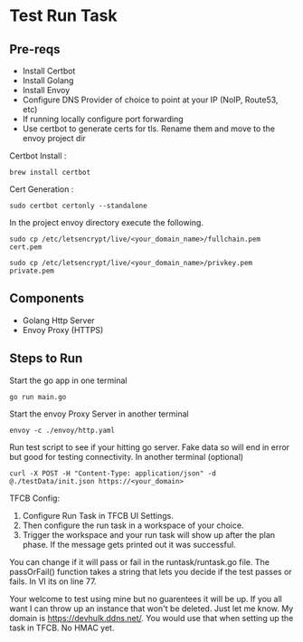 # Test Run Task

## Pre-reqs
- Install Certbot
- Install Golang
- Install Envoy
- Configure DNS Provider of choice to point at your IP (NoIP, Route53, etc)
- If running locally configure port forwarding
- Use certbot to generate certs for tls. Rename them and move to the envoy project dir

Certbot Install : 
```
brew install certbot
```

Cert Generation :
```
sudo certbot certonly --standalone
```
In the project envoy directory execute the following.
```
sudo cp /etc/letsencrypt/live/<your_domain_name>/fullchain.pem cert.pem

sudo cp /etc/letsencrypt/live/<your_domain_name>/privkey.pem private.pem
```

## Components
- Golang Http Server
- Envoy Proxy (HTTPS)

## Steps to Run

Start the go app in one terminal
```
go run main.go
```

Start the envoy Proxy Server in another terminal
```
envoy -c ./envoy/http.yaml
```

Run test script to see if your hitting go server. Fake data so will end in error but good for testing connectivity. In another terminal (optional)
```
curl -X POST -H "Content-Type: application/json" -d @./testData/init.json https://<your_domain>
```

TFCB Config: 
1. Configure Run Task in TFCB UI Settings. 
2. Then configure the run task in a workspace of your choice. 
3. Trigger the workspace and your run task will show up after the plan phase. If the message gets printed out it was successful. 

You can change if it will pass or fail in the runtask/runtask.go file. The passOrFail() function takes a string that lets you decide if the test passes or fails. In VI its on line 77.  

Your welcome to test using mine but no guarentees it will be up. If you all want I can throw up an instance that won't be deleted. Just let me know. My domain is https://devhulk.ddns.net/. You would use that when setting up the task in TFCB. No HMAC yet. 


